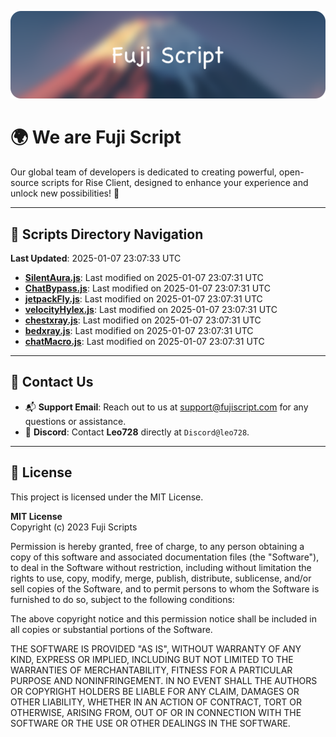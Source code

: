 ![Banner](.github/b.webp)

# 🌍 **We are Fuji Script**

Our global team of developers is dedicated to creating powerful, open-source scripts for Rise Client, designed to enhance your experience and unlock new possibilities! 🌟

---
<!-- SCRIPTS_NAVIGATION_START -->
## 📂 **Scripts Directory Navigation**

**Last Updated**: 2025-01-07 23:07:33 UTC

- **[SilentAura.js](scripts/SilentAura.js)**: Last modified on 2025-01-07 23:07:31 UTC
- **[ChatBypass.js](scripts/ChatBypass.js)**: Last modified on 2025-01-07 23:07:31 UTC
- **[jetpackFly.js](scripts/jetpackFly.js)**: Last modified on 2025-01-07 23:07:31 UTC
- **[velocityHylex.js](scripts/velocityHylex.js)**: Last modified on 2025-01-07 23:07:31 UTC
- **[chestxray.js](scripts/chestxray.js)**: Last modified on 2025-01-07 23:07:31 UTC
- **[bedxray.js](scripts/bedxray.js)**: Last modified on 2025-01-07 23:07:31 UTC
- **[chatMacro.js](scripts/chatMacro.js)**: Last modified on 2025-01-07 23:07:31 UTC

<!-- SCRIPTS_NAVIGATION_END -->

---

## 💬 **Contact Us**  
- 📬 **Support Email**: Reach out to us at [support@fujiscript.com](mailto:support@fujiscript.com) for any questions or assistance.  
- 💬 **Discord**: Contact **Leo728** directly at `Discord@leo728`.

---

## 📜 **License**

This project is licensed under the MIT License.  

**MIT License**  
Copyright (c) 2023 Fuji Scripts  

Permission is hereby granted, free of charge, to any person obtaining a copy of this software and associated documentation files (the "Software"), to deal in the Software without restriction, including without limitation the rights to use, copy, modify, merge, publish, distribute, sublicense, and/or sell copies of the Software, and to permit persons to whom the Software is furnished to do so, subject to the following conditions:  

The above copyright notice and this permission notice shall be included in all copies or substantial portions of the Software.  

THE SOFTWARE IS PROVIDED "AS IS", WITHOUT WARRANTY OF ANY KIND, EXPRESS OR IMPLIED, INCLUDING BUT NOT LIMITED TO THE WARRANTIES OF MERCHANTABILITY, FITNESS FOR A PARTICULAR PURPOSE AND NONINFRINGEMENT. IN NO EVENT SHALL THE AUTHORS OR COPYRIGHT HOLDERS BE LIABLE FOR ANY CLAIM, DAMAGES OR OTHER LIABILITY, WHETHER IN AN ACTION OF CONTRACT, TORT OR OTHERWISE, ARISING FROM, OUT OF OR IN CONNECTION WITH THE SOFTWARE OR THE USE OR OTHER DEALINGS IN THE SOFTWARE.  
